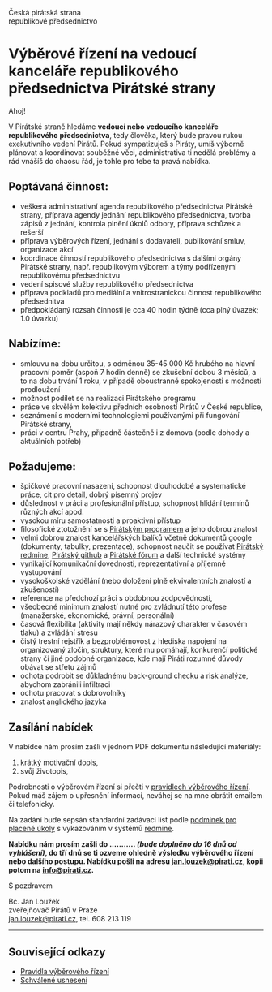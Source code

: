 Česká pirátská strana  
republikové předsednictvo

Výběrové řízení na vedoucí kanceláře republikového předsednictva Pirátské strany
========================

Ahoj!

V Pirátské straně hledáme **vedoucí nebo vedoucího kanceláře republikového předsednictva**, tedy člověka, který bude pravou rukou exekutivního vedení Pirátů. Pokud sympatizuješ s Piráty, umíš výborně plánovat a koordinovat souběžné věci, administrativa ti nedělá problémy a rád vnášíš do chaosu řád, je tohle pro tebe ta pravá nabídka. 

## Poptávaná činnost:

* veškerá administrativní agenda republikového předsednictva Pirátské strany, příprava agendy jednání republikového předsednictva, tvorba zápisů z jednání, kontrola plnění úkolů odbory, příprava schůzek a rešerší
* příprava výběrových řízení, jednání s dodavateli, publikování smluv, organizace akcí
* koordinace činností republikového předsednictva s dalšími orgány Pirátské strany, např. republikovým výborem a týmy podřízenými republikovému předsednictvu
* vedení spisové služby republikového předsednictva
* příprava podkladů pro mediální a vnitrostranickou činnost republikového předsednitva
* předpokládaný rozsah činnosti je cca 40 hodin týdně (cca plný úvazek; 1.0 úvazku)

## Nabízíme:

* smlouvu na dobu určitou, s odměnou 35-45 000 Kč hrubého na hlavní pracovní poměr (aspoň 7 hodin denně) se zkušební dobou 3 měsíců, a to na dobu trvání 1 roku, v případě oboustranné spokojenosti s možností prodloužení
* možnost podílet se na realizaci Pirátského programu
* práce ve skvělém kolektivu předních osobností Pirátů v České republice,
* seznámení s moderními technologiemi používanými při fungování Pirátské strany,
* práci v centru Prahy, případně částečně i z domova (podle dohody a aktuálních potřeb)

## Požadujeme:

* špičkové pracovní nasazení, schopnost dlouhodobé a systematické práce, cit pro detail, dobrý písemný projev
* důslednost v práci a profesionální přístup, schopnost hlídání termínů různých akcí apod.
* vysokou míru samostatnosti a proaktivní přístup
* filosofické ztotožnění se s [Pirátským programem][program] a jeho dobrou znalost
* velmi dobrou znalost kancelářských balíků včetně dokumentů google (dokumenty, tabulky, prezentace), schopnost naučit se používat [Pirátský redmine][redmine], [Pirátský github][github] a [Pirátské fórum][forum] a další technické systémy
* vynikající komunikační dovednosti, reprezentativní a příjemné vystupování
* vysokoškolské vzdělání (nebo doložení plně ekvivalentních znalostí a zkušeností)
* reference na předchozí práci s obdobnou zodpovědností, 
* všeobecné minimum znalostí nutné pro zvládnutí této profese (manažerské, ekonomické, právní, personální) 
* časová flexibilita (aktivity mají někdy nárazový charakter v časovém tlaku) a zvládání stresu
* čistý trestní rejstřík a bezproblémovost z hlediska napojení na organizovaný zločin, struktury, které mu pomáhají, konkurenčí politické strany či jiné podobné organizace, kde mají Piráti rozumné důvody obávat se střetu zájmů
* ochota podrobit se důkladnému back-ground checku a risk analýze, abychom zabránili infiltraci
* ochotu pracovat s dobrovolníky
* znalost anglického jazyka

[program]: https://www.pirati.cz/program/start
[forum]: https://forum.pirati.cz
[redmine]: https://redmine.pirati.cz/
[github]: https://github.com/pirati-cz

## Zasílání nabídek

V nabídce nám prosím zašli v jednom PDF dokumentu následující materiály: 

1. krátký motivační dopis,
2. svůj životopis,

Podrobnosti o výběrovém řízení si přečti v [pravidlech výběrového řízení](pravidla.md). Pokud máš zájem o upřesnění informací, neváhej se na mne obrátit emailem či telefonicky.

Na zadání bude sepsán standardní zadávací list podle [podmínek pro placené úkoly](https://github.com/pirati-cz/sablony/blob/4b07ba675434ee634c527909d537122264cc712e/ukoly/podminky/podminky.md) s vykazováním v systémů [redmine][redmine].

**Nabídku nám prosím zašli do ........... *(bude doplněno do 16 dnů od vyhlášení)*, do tří dnů se ti ozveme ohledně výsledku výběrového řízení nebo dalšího postupu. Nabídku pošli na adresu <jan.louzek@pirati.cz>, kopii potom na <info@pirati.cz>.**

S pozdravem 

Bc. Jan Loužek  
zveřejňovač Pirátů v Praze  
<jan.louzek@pirati.cz>, tel. 608 213 119

----

## Související odkazy

* [Pravidla výběrového řízení](pravidla.md)
* [Schválené usnesení](usneseni.md) 
